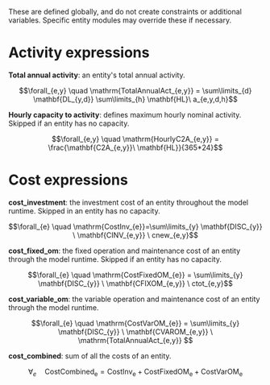 These are defined globally, and do not create constraints or additional variables. Specific entity modules may override these if necessary.

# Activity expressions

**Total annual activity**: an entity's total annual activity.

$$\forall_{e,y} \quad \mathrm{TotalAnnualAct_{e,y}} = \sum\limits_{d} \mathbf{DL_{y,d}} \sum\limits_{h} \mathbf{HL}\ a_{e,y,d,h}$$

**Hourly capacity to activity**: defines maximum hourly nominal activity. Skipped if an entity has no capacity.

$$\forall_{e,y} \quad \mathrm{HourlyC2A_{e,y}} = \frac{\mathbf{C2A_{e,y}}\ \mathbf{HL}}{365*24}$$

# Cost expressions

**cost_investment**: the investment cost of an entity throughout the model runtime. Skipped in an entity has no capacity.

$$\forall_{e} \quad \mathrm{CostInv_{e}}=\sum\limits_{y} \mathbf{DISC_{y}} \ \mathbf{CINV_{e,y}} \ cnew_{e,y}$$

**cost_fixed_om**: the fixed operation and maintenance cost of an entity through the model runtime. Skipped if an entity has no capacity.

$$\forall_{e} \quad \mathrm{CostFixedOM_{e}} = \sum\limits_{y} \mathbf{DISC_{y}} \ \mathbf{CFIXOM_{e,y}} \ ctot_{e,y}$$

**cost_variable_om**: the variable operation and maintenance cost of an entity through the model runtime.

$$\forall_{e} \quad \mathrm{CostVarOM_{e}} = \sum\limits_{y} \mathbf{DISC_{y}} \ \mathbf{CVAROM_{e,y}} \ \mathrm{TotalAnnualAct_{e,y}} $$

**cost_combined**: sum of all the costs of an entity.

$$\forall_{e} \quad \mathrm{CostCombined_{e}} = \mathrm{CostInv_{e}} + \mathrm{CostFixedOM_{e}} + \mathrm{CostVarOM_{e}}$$
